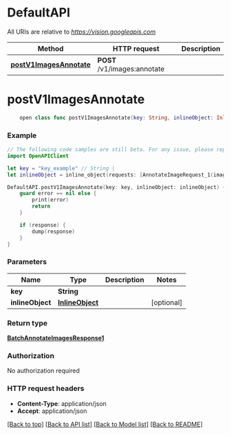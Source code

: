 # DefaultAPI

All URIs are relative to *https://vision.googleapis.com*

Method | HTTP request | Description
------------- | ------------- | -------------
[**postV1ImagesAnnotate**](DefaultAPI.md#postv1imagesannotate) | **POST** /v1/images:annotate | 


# **postV1ImagesAnnotate**
```swift
    open class func postV1ImagesAnnotate(key: String, inlineObject: InlineObject? = nil, completion: @escaping (_ data: BatchAnnotateImagesResponse1?, _ error: Error?) -> Void)
```



### Example 
```swift
// The following code samples are still beta. For any issue, please report via http://github.com/OpenAPITools/openapi-generator/issues/new
import OpenAPIClient

let key = "key_example" // String | 
let inlineObject = inline_object(requests: [AnnotateImageRequest_1(image: Image_1(content: "content_example", souce: ImageSource_1(gcsImageUri: "gcsImageUri_example", imageUri: "imageUri_example")), features: [Feature_1(type: "type_example", maxResults: 123, model: "model_example")], imageContext: ImageContext_1(languageHints: ["languageHints_example"], productSearchParams: ProductSearchParams_1(productSet: "productSet_example", productCategories: ["productCategories_example"], filter: "filter_example")))], parent: "parent_example") // InlineObject |  (optional)

DefaultAPI.postV1ImagesAnnotate(key: key, inlineObject: inlineObject) { (response, error) in
    guard error == nil else {
        print(error)
        return
    }

    if (response) {
        dump(response)
    }
}
```

### Parameters

Name | Type | Description  | Notes
------------- | ------------- | ------------- | -------------
 **key** | **String** |  | 
 **inlineObject** | [**InlineObject**](InlineObject.md) |  | [optional] 

### Return type

[**BatchAnnotateImagesResponse1**](BatchAnnotateImagesResponse1.md)

### Authorization

No authorization required

### HTTP request headers

 - **Content-Type**: application/json
 - **Accept**: application/json

[[Back to top]](#) [[Back to API list]](../README.md#documentation-for-api-endpoints) [[Back to Model list]](../README.md#documentation-for-models) [[Back to README]](../README.md)


